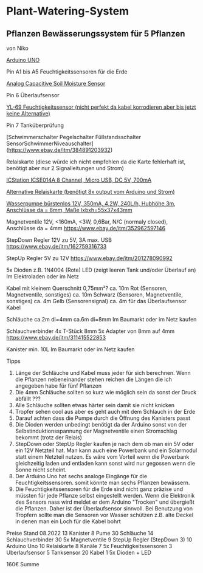 # Plant-Watering-System

## Pflanzen Bewässerungssystem für 5 Pflanzen
von Niko

[Arduino UNO](https://www.ebay.de/itm/144138039161)

Pin A1 bis A5 Feuchtigkeitssensoren für die Erde

[Analog Capacitive Soil Moisture Sensor](https://www.ebay.de/itm/164657628668)


Pin 6 Überlaufsensor

[YL-69 Feuchtigkeitssensor (nicht perfekt da kabel korrodieren aber bis jetzt keine Alternative)](https://www.ebay.de/itm/203252815145)

Pin 7 Tanküberprüfung

[Schwimmerschalter Pegelschalter Füllstandsschalter SensorSchwimmerNiveauschalter]
(https://www.ebay.de/itm/384891203932)

Relaiskarte (diese würde ich nicht empfehlen da die Karte fehlerhaft ist, benötigt aber nur 2 Signalleitungen und Strom)

[ICStation ICSE014A 8 Channel, Micro USB, DC 5V, 700mA](http://www.icstation.com/icstation-channel-icse014a-micro-switch-relay-module-upper-computer-control-board-icse014a-p-5185.html)

[Alternative Relaiskarte (benötigt 8x output vom Arduino und Strom)](https://www.ebay.de/itm/252355367721)

[Wasserpumpe bürstenlos 12V, 350mA, 4,2W, 240L/h, Hubhöhe 3m, Anschlüsse da = 8mm, Maße lxbxh=55x37x43mm](https://www.ebay.de/itm/353246497633)

  Magnetventile 12V, <160mA, <3W, 0,6Bar, N/C (normaly closed), Anschlüsse da = 4mm
  https://www.ebay.de/itm/352962597146

  StepDown Regler 12V zu 5V, 3A max. USB
  https://www.ebay.de/itm/162759316733

  StepUp Regler 5V zu 12V
  https://www.ebay.de/itm/201278090992

  5x Dioden z.B. 1N4004
  (Rote) LED (zeigt leeren Tank und/oder Überlauf an)
  Im Elektroladen oder im Netz

  Kabel mit kleinem Querschnitt 0,75mm²?
  ca. 10m Rot (Sensoren, Magnetventile, sonstiges)
  ca. 10m Schwarz (Sensoren, Magnetventile, sonstiges)
  ca. 4m Gelb (Sensorensignal)
  ca. 4m für das Überlaufsensor Kabel

  Schläuche
  ca.2m di=4mm
  ca.6m di=8mm
  Im Baumarkt oder im Netz kaufen

  Schlauchverbinder
  4x T-Stück 8mm
  5x Adapter von 8mm auf 4mm
  https://www.ebay.de/itm/311415522853


  Kanister min. 10L
  Im Baumarkt oder im Netz kaufen

Tipps

1. Länge der Schläuche und Kabel muss jeder für sich berechnen. Wenn die Pflanzen nebeneinander stehen reichen die Längen die ich angegeben habe für fünf Pflanzen
2. Die 4mm Schläuche sollten so kurz wie möglich sein da sonst der Druck abfällt ???
3. Alle Schläuche sollten etwas härter sein damit sie nicht knicken
4. Tropfer sehen cool aus aber es geht auch mit dem Schlauch in der Erde
5. Darauf achten dass die Pumpe durch die Öffnung des Kanisters passt
6. Die Dioden werden unbedingt benötigt da der Arduino sonst von der Selbstinduktionsspannung der Magnetventile einen Stromschlag bekommt (trotz der Relais)
7. StepDown oder StepUp Regler kaufen je nach dem ob man ein 5V oder ein 12V Netzteil hat. Man kann auch eine Powerbank und ein Solarmodul statt einem Netzteil nutzen. Es wäre vom Vorteil wenn die Powerbank gleichzeitig laden und entladen kann sonst wird nur gegossen wenn die Sonne nicht scheint.
8. Der Arduino Uno hat sechs analoge Eingänge für die Feuchtigkeitssensoren. somit könnte man sechs Pflanzen bewässern.
9. Die Feuchtigkeitssensoren für die Erde sind nicht ganz präzise und müssten für jede Pflanze selbst eingestellt werden. Wenn die Elektronik des Sensors nass wird meldet er dem Arduino "Trocken" und übergießt die Pflanzen. Daher ist der Überlaufsensor sinnvoll. Bei Benutzung von Tropfern sollte man die Sensoren vor Wasser schützen z.B. alte Deckel in denen man ein Loch für die Kabel bohrt


Preise Stand 08.2022
13  Kanister
8   Pume
30  Schläuche
14  Schlauchverbinder
30  5x Magnetventile
9   StepUp Regler (StepDown 3)
10  Arduino Uno
10  Relaiskarte 8 Kanäle
7   5x Feuchtigkeitssensoren
3   Uberlaufsensor
5   Tanksensor
20  Kabel
1   5x Dioden + LED

160€ Summe
